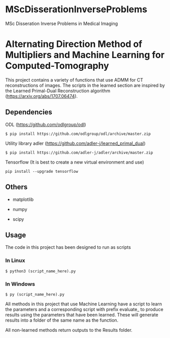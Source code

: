 # MScDisserationInverseProblems
MSc Disseration Inverse Problems in Medical Imaging
# Alternating Direction Method of Multipliers and Machine Learning for Computed-Tomography

This project contains a variety of functions that use ADMM for CT reconstructions of images. The scripts in the learned section are inspired by the Learned Primal-Dual Reconstruction algorithm (https://arxiv.org/abs/1707.06474). 

## Dependencies

ODL (https://github.com/odlgroup/odl)
```console
$ pip install https://github.com/odlgroup/odl/archive/master.zip
```

Utility library adler (https://github.com/adler-j/learned_primal_dual)
```console
$ pip install https://github.com/adler-j/adler/archive/master.zip
```
Tensorflow (It is best to create a new virtual environment and use)
```console
pip install --upgrade tensorflow
```

## Others
- matplotlib
 
- numpy 

- scipy

## Usage
The code in this project has been designed to run as scripts

### In Linux 
```console
$ python3 (script_name_here).py
```
### In Windows
```console
$ py (script_name_here).py
```
All methods in this project that use Machine Learning have a script to learn the parameters and a corresponding script with prefix evaluate_ to produce results using the parameters that have been learned. These will generate results into a folder of the same name as the function.

All non-learned methods return outputs to the Results folder.
